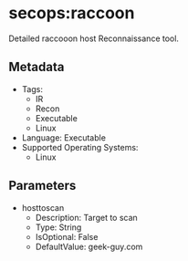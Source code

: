 <!-- region Generated -->
# secops:raccoon

Detailed raccooon host Reconnaissance tool.

## Metadata

- Tags:
  - IR
  - Recon
  - Executable
  - Linux
- Language: Executable
- Supported Operating Systems:
  - Linux

## Parameters

- hosttoscan
  - Description: Target to scan
  - Type: String
  - IsOptional: False
  - DefaultValue: geek-guy.com
<!-- endregion -->
